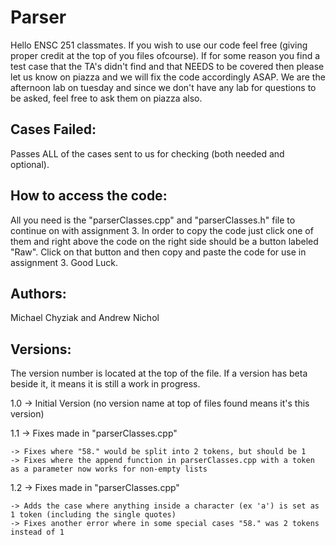 Parser
======
Hello ENSC 251 classmates. If you wish to use our code feel free (giving proper credit at the top of you files ofcourse). If for some reason you find a test case that the TA's didn't find and that NEEDS to be covered then please let us know on piazza and we will fix the code accordingly ASAP. We are the afternoon lab on tuesday and since we don't have any lab for questions to be asked, feel free to ask them on piazza also.

Cases Failed:
-----
Passes ALL of the cases sent to us for checking (both needed and optional).

How to access the code:
-----
All you need is the "parserClasses.cpp" and "parserClasses.h" file to continue on with assignment 3. In order to copy the code just click one of them and right above the code on the right side should be a button labeled "Raw". Click on that button and then copy and paste the code for use in assignment 3. Good Luck.

Authors:
-----
Michael Chyziak and Andrew Nichol

Versions:
-----
The version number is located at the top of the file. If a version has beta beside it, it means it is still a work in progress.

1.0 -> Initial Version (no version name at top of files found means it's this version)

1.1 -> Fixes made in "parserClasses.cpp"

    -> Fixes where "58." would be split into 2 tokens, but should be 1
    -> Fixes where the append function in parserClasses.cpp with a token as a parameter now works for non-empty lists

1.2 -> Fixes made in "parserClasses.cpp"

    -> Adds the case where anything inside a character (ex 'a') is set as 1 token (including the single quotes)
    -> Fixes another error where in some special cases "58." was 2 tokens instead of 1
